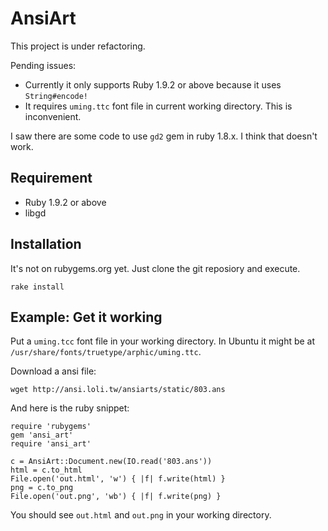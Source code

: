 # AnsiArt

This project is under refactoring.

Pending issues:

* Currently it only supports Ruby 1.9.2 or above because it uses `String#encode!`
* It requires `uming.ttc` font file in current working directory. This is inconvenient.

I saw there are some code to use `gd2` gem in ruby 1.8.x. I think that doesn't work.

## Requirement

* Ruby 1.9.2 or above
* libgd

## Installation

It's not on rubygems.org yet. Just clone the git reposiory and execute.

    rake install

## Example: Get it working

Put a `uming.tcc` font file in your working directory. 
In Ubuntu it might be at `/usr/share/fonts/truetype/arphic/uming.ttc`.

Download a ansi file:

    wget http://ansi.loli.tw/ansiarts/static/803.ans

And here is the ruby snippet:

    require 'rubygems'
    gem 'ansi_art'
    require 'ansi_art'

    c = AnsiArt::Document.new(IO.read('803.ans'))
    html = c.to_html
    File.open('out.html', 'w') { |f| f.write(html) }
    png = c.to_png
    File.open('out.png', 'wb') { |f| f.write(png) }

You should see `out.html` and `out.png` in your working directory.

